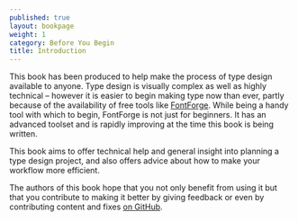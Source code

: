 ```yaml
---
published: true
layout: bookpage
weight: 1
category: Before You Begin
title: Introduction
---
```


This book has been produced to help make the process of type design available to anyone. Type design
is visually complex as well as highly technical &ndash; however it is easier to begin making type
now than ever, partly because of the availability of free tools like [FontForge]. While being a
handy tool with which to begin, FontForge is not just for beginners. It has an advanced toolset
and is rapidly improving at the time this book is being written.

This book aims to offer technical help and general insight into planning a type design project, and
also offers advice about how to make your workflow more efficient.

The authors of this book hope that you not only benefit from using it but that you contribute to
making it better by giving feedback or even by contributing content and fixes [on GitHub].

[FontForge]: http://fontforge.github.io/
[on GitHub]: http://github.com/fontforge/designwithfontforge.com/